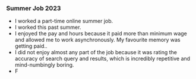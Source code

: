 ### Summer Job 2023
- I worked a part-time online summer job.
- I worked this past summer.
- I enjoyed the pay and hours because it paid more than minimum wage and allowed me to work asynchronously. My favourite memory was getting paid..
- I did not enjoy almost any part of the job because it was rating the accuracy of search query and results, which is incredibly repetitive and mind-numbingly boring.
- F
